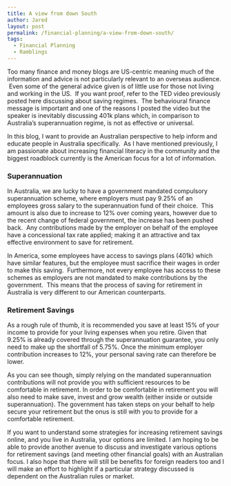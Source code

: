 ```yaml
---
title: A view from down South
author: Jared
layout: post
permalink: /financial-planning/a-view-from-down-south/
tags:
  - Financial Planning
  - Ramblings
---
```

Too many finance and money blogs are US-centric meaning much of the information and advice is not particularly relevant to an overseas audience.  Even some of the general advice given is of little use for those not living and working in the US.  If you want proof, refer to the TED video previously posted here discussing about saving regimes.  The behavioural finance message is important and one of the reasons I posted the video but the speaker is inevitably discussing 401k plans which, in comparison to Australia’s superannuation regime, is not as effective or universal.

In this blog, I want to provide an Australian perspective to help inform and educate people in Australia specifically.  As I have mentioned previously, I am passionate about increasing financial literacy in the community and the biggest roadblock currently is the American focus for a lot of information.

### Superannuation

In Australia, we are lucky to have a government mandated compulsory superannuation scheme, where employers must pay 9.25% of an employees gross salary to the superannuation fund of their choice.  This amount is also due to increase to 12% over coming years, however due to the recent change of federal government, the increase has been pushed back.  Any contributions made by the employer on behalf of the employee have a concessional tax rate applied; making it an attractive and tax effective environment to save for retirement.

In America, some employees have access to savings plans (401k) which have similar features, but the employee must sacrifice their wages in order to make this saving.  Furthermore, not every employee has access to these schemes as employers are not mandated to make contributions by the government.  This means that the process of saving for retirement in Australia is very different to our American counterparts.

### Retirement Savings

As a rough rule of thumb, it is recommended you save at least 15% of your income to provide for your living expenses when you retire. Given that 9.25% is already covered through the superannuation guarantee, you only need to make up the shortfall of 5.75%. Once the minimum employer contribution increases to 12%, your personal saving rate can therefore be lower.

As you can see though, simply relying on the mandated superannuation contributions will not provide you with sufficient resources to be comfortable in retirement. In order to be comfortable in retirement you will also need to make save, invest and grow wealth (either inside or outside superannuation). The government has taken steps on your behalf to help secure your retirement but the onus is still with you to provide for a comfortable retirement.

If you want to understand some strategies for increasing retirement savings online, and you live in Australia, your options are limited. I am hoping to be able to provide another avenue to discuss and investigate various options for retirement savings (and meeting other financial goals) with an Australian focus. I also hope that there will still be benefits for foreign readers too and I will make an effort to highlight if a particular strategy discussed is dependent on the Australian rules or market.
